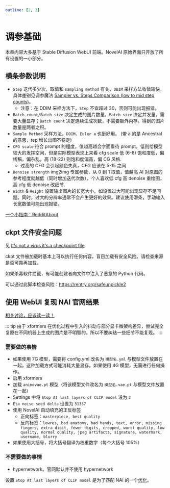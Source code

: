 ```yaml
---
outline: [2, 3]
---
```


# 调参基础

本章内容大多基于 Stable Diffusion WebUI 前端。NovelAI 原始界面只开放了所有设置的一小部分。

## 横条参数说明

 - `Step` 迭代多少次，取值和 `sampling method` 有关，`DDIM` 采样方法收敛较快，具体差别见调参魔法 [Sampler vs. Steps Comparison (low to mid step counts)](https://www.reddit.com/r/StableDiffusion/comments/wwm2at/sampler_vs_steps_comparison_low_to_mid_step_counts/)。
   - 注意：在 DDIM 采样方法下，`Step` 不宜超过 30，否则可能出现报错。
 - `Batch count/Batch size` 决定生成的图片数量。`Batch size` 决定并发量，需要大量显存；`Batch count` 决定连续生成次数，不需要额外内存。得到的图片数量是两者之积。
 - `Sample Method` 采样方法。`DDIM`、`Euler a` 也挺好用。 (带 a 的是 Ancestral 的意思，tep 增长出图不稳定)
 - `CFG scale` 符合 prompt 的程度，值越高越会字面看待 prompt，低则给模型较大的发挥空间，但是实际模型表现上来看 cfg scale 低 (6-8) 饱和度低，偏线稿，偏杂乱，高 (18-22) 则饱和度偏高，偏 CG 风格.
   - 过高的 CFG 会引起颜色失真，CFG 应该在 5-15 之间
 - `Denoise strength` img2img 专属参数，从 0 到 1 取值，值越高 AI 对原图的参考程度就越低（同时增加迭代次数），个人喜欢低 cfg 高 denoise 重绘图，高 cfg 低 denoise 改细节.
 - `Width` & `Height` 设置输出图片的长宽大小。如设置过大可能出现显存不足问题。同时，过大的分辨率通常不会产生更好的效果。建议使用滑条，手动输入长宽数值可能出现报错。

[一个小指南：RedditAbout](https://www.reddit.com/r/StableDiffusion/comments/xbeyw3/can_anyone_offer_a_little_guidance_on_the/)

## ckpt 文件安全问题

见 [It's not a virus it's a checkpoint file](https://huggingface.co/Deltaadams/Hentai-Diffusion/discussions/12)

ckpt 文件被加载时基本上可以执行任何内容，盲目加载有安全风险。请检查来源是否可靠再加载。

如果杀毒软件拦截，有可能创建者向文件中注入了恶意的 Python 代码。

可以通过此脚本检查风险：<https://rentry.org/safeunpickle2>

## 使用 WebUI 复现 NAI 官网结果

[相关讨论，应该读一读！](https://github.com/AUTOMATIC1111/stable-diffusion-webui/discussions/2017)

::: tip
由于 xformers 在优化过程中引入的抖动与部分显卡微架构差异，尝试完全复原在不同机器上生成的图片是不明智的。所以不要纠结一些细节不能复现。
:::


### 需要做的事情

* 如果使用 7G 模型，需要将 config.yml 改名为 `模型名.yml` 与模型文件放置在一起。这种加载方式可能消耗大量显存。如果使用 4G 模型，无需进行任何操作。
* 启用 xformers
* 加载 `animevae.pt` 模型（将该模型文件改名为 `模型名.vae.pt` 与模型文件放置在一起）
* Settings 中将 `Stop At last layers of CLIP model` 设为 `2`
* `Eta noise seed delta` 设置为 `31337`
* 使用 NovelAI 自动填充的正反标签
  * 正向标签：`masterpiece, best quality`
  * 反向标签：`lowres, bad anatomy, bad hands, text, error, missing fingers, extra digit, fewer digits, cropped, worst quality, low quality, normal quality, jpeg artifacts, signature, watermark, username, blurry`
* 如果使用大括号，将大括号翻译为权重数字（每个大括号 105%）

### 不需要做的事情

* hypernetwork。官网默认并不使用 hypernetwork

设置 `Stop At last layers of CLIP model` 是为了匹配 NAI 的一个[优化](https://blog.novelai.net/novelai-improvements-on-stable-diffusion-e10d38db82ac)。
